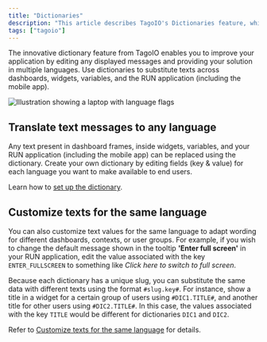 ```yaml
---
title: "Dictionaries"
description: "This article describes TagoIO's Dictionaries feature, which lets you translate and customize text messages used in dashboards, widgets, variables, and the RUN application. It explains how to substitute texts per language and points to setup and customization references."
tags: ["tagoio"]
---
```

The innovative dictionary feature from TagoIO enables you to improve your application by editing any displayed messages and providing your solution in multiple languages. Use dictionaries to substitute texts across dashboards, widgets, variables, and the RUN application (including the mobile app).

![Illustration showing a laptop with language flags](/docs_imagem/tagoio/dictionaries-2.png)

## Translate text messages to any language

Any text present in dashboard frames, inside widgets, variables, and your RUN application (including the mobile app) can be replaced using the dictionary. Create your own dictionary by editing fields (key & value) for each language you want to make available to end users.

Learn how to [set up the dictionary](/docs/tagoio/tagorun/dictionaries/using-dictionaries-multi-language.md).

## Customize texts for the same language

You can also customize text values for the same language to adapt wording for different dashboards, contexts, or user groups. For example, if you wish to change the default message shown in the tooltip **'Enter full screen'** in your RUN application, edit the value associated with the key `ENTER_FULLSCREEN` to something like *Click here to switch to full screen*.

Because each dictionary has a unique slug, you can substitute the same data with different texts using the format `#slug.key#`. For instance, show a title in a widget for a certain group of users using `#DIC1.TITLE#`, and another title for other users using `#DIC2.TITLE#`. In this case, the values associated with the key `TITLE` would be different for dictionaries `DIC1` and `DIC2`.

Refer to [Customize texts for the same language](/docs/tagoio/tagorun/dictionaries/using-dictionaries-multi-language.md) for details.